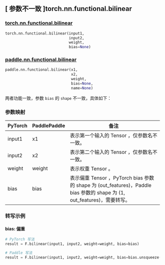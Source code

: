 ## [ 参数不一致 ]torch.nn.functional.bilinear

### [torch.nn.functional.bilinear](https://pytorch.org/docs/stable/generated/torch.nn.functional.bilinear.html?highlight=bilinear#torch.nn.functional.bilinear)

```python
torch.nn.functional.bilinear(input1,
                             input2,
                             weight,
                             bias=None)
```

### [paddle.nn.functional.bilinear](https://www.paddlepaddle.org.cn/documentation/docs/zh/develop/api/paddle/nn/functional/bilinear_cn.html)

```python
paddle.nn.functional.bilinear(x1,
                              x2,
                              weight,
                              bias=None,
                              name=None)
```

两者功能一致，参数 `bias` 的 `shape` 不一致，具体如下：
### 参数映射

| PyTorch       | PaddlePaddle | 备注                                                   |
| ------------- | ------------ | ------------------------------------------------------ |
| input1          | x1         | 表示第一个输入的 Tensor ，仅参数名不一致。                                     |
| input2          | x2         | 表示第二个输入的 Tensor ，仅参数名不一致。                                     |
| weight          | weight         | 表示权重 Tensor 。                                     |
| bias          | bias         | 表示偏重 Tensor ，PyTorch bias 参数的 shape 为 (out_features)，Paddle bias 参数的 shape 为 (1, out_features)，需要转写。                                     |

### 转写示例
#### bias: 偏重
```python
# PyTorch 写法
result = F.bilinear(input1, input2, weight=weight, bias=bias)

# Paddle 写法
result = F.bilinear(input1, input2, weight=weight, bias=bias.unsqueeze(0))
```
